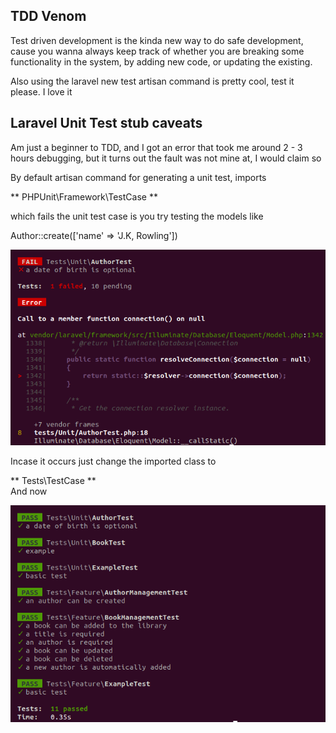 ## TDD Venom

<p>Test driven development is the kinda new way to do safe development, cause you wanna always keep track of whether you are breaking some functionality in the system, by adding new code, or updating the existing.</p>
<p>Also using the laravel new test artisan command is pretty cool, test it please. I love it</p>


## Laravel Unit Test stub caveats

<p>Am just a beginner to TDD, and I got an error that took me around 2 - 3 hours debugging, but it turns out the fault was not mine at, I would claim so</p>

By default artisan command for generating a unit test, imports <br>

** PHPUnit\Framework\TestCase **

which fails the unit test case is you try testing the models like

Author::create(['name' => 'J.K, Rowling'])

![Error, Screenshot](https://github.com/AzengaKevin/library-tdd-with-tutor/blob/master/public/img/screenshots/unittest-error.png)

Incase it occurs just change the imported class to

** Tests\TestCase ** <br>
And now

![Success, Screenshot](https://github.com/AzengaKevin/library-tdd-with-tutor/blob/master/public/img/screenshots/unittest-success.png)
